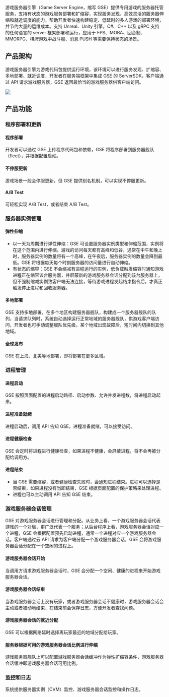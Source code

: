 游戏服务器引擎（Game Server Engine，缩写 GSE）提供专用游戏的服务器托管服务，支持有状态的游戏服务部署和扩缩容，实现服务发现、高效灵活的服务器伸缩和就近调度的能力，帮助开发者快速构建稳定、低延时的多人游戏的部署环境，并节约大量的运维成本。支持 Unreal、Unity 引擎，C#、C++ 以及 gRPC 支持的任何语言的 server 框架部署和运行，应用于 FPS、MOBA、回合制、MMORPG、棋牌游戏中战斗服、消息 PUSH 等需要保持状态的场景。



## 产品架构 
游戏服务器引擎为游戏代码包提供运行环境，该环境可以进行服务发现、扩缩容、多地部署、就近调度，开发者在服务端框架中集成 GSE 的 ServerSDK，客户端通过 API 请求游戏服务器，GSE 返回最恰当的游戏服务器供客户端访问。

![](https://main.qcloudimg.com/raw/8961e76121c6619588e5ce8404bc4cb9.png)


## 产品功能 

### 程序部署和更新 

#### 程序部署
开发者可以通过 GSE 上传程序代码包和依赖，GSE 将程序部署到服务器舰队（fleet），并根据配置启动。

#### 不停服更新
游戏场景一般会停服更新，但 GSE 提供别名机制，可以实现不停服更新。

#### A/B Test
可轻松实现 A/B Test，或者结束 A/B Test。



### 服务器实例管理 

#### 弹性伸缩 
- 以一天为周期进行弹性伸缩：GSE 可设置服务器实例类型和伸缩范围，实例将在这个范围内进行伸缩。游戏的访问每天都有高峰和低谷，通常在中午和晚上时，服务器实例的数量将有一个高峰，在午夜后，服务器实例的数量会降到最低。GSE 将根据每天每个时刻服务器的访问量进行自动伸缩。 
- 有状态的缩容：GSE 不会缩减有进程运行的实例，低负载触发缩容时通知游戏进程正在缩容该台服务器，并屏蔽新的游戏服务器会话分配到该台服务器上，但不强制缩减实例致客户端无法连接，等待游戏进程发起结束指令后，才真正触发停止进程和回收服务器。


#### 多地部署
GSE 支持多地部署，在多个地区构建服务器舰队，构建成一个服务器舰队的队列，当请求队列时，系统自动选择运行正常地域的服务器舰队，供游戏客户端访问，开发者也可手动调整舰队优先级。某个地域出现故障后，短时间内切换到其他地域。

#### 全球发布 
GSE 在上海、北美等地部署，即将部署在更多区域。


### 进程管理 
#### 进程启动  
GSE 按照页面配置的进程启动路径、启动参数、允许并发进程数，将进程启动起来。

#### 进程准备就绪  
进程启动后，调用 API 告知 GSE，进程准备就绪，可以接受访问。

#### 进程健康检查  
GSE 会定时将进程进行健康检查，如果进程不健康，会屏蔽进程，将不会再被分配给调用方。

#### 进程结束  
- 当 GSE 需要缩容，或者健康检查失败时，会通知进程结束。进程可以选择是否结束，如果进程没有当即结束，GSE 根据页面配置的保护策略来处理进程。
- 进程也可以主动调用 API 告知 GSE 结束。

### 游戏服务器会话管理
GSE 对游戏服务器会话进行管理和分配。从业务上看，一个游戏服务器会话代表游戏的一个对局，更广泛代表一个服务；从后台程序上看，游戏服务器会话对应一个进程，GSE 会根据配置预先启动进程，通常一个进程对应一个游戏服务器会话。客户端通过云 API 请求为客户端分配一个游戏服务器会话，GSE 会将游戏服务器会话分配在一个空闲的进程上。

#### 游戏服务器会话开始    
当调用方请求游戏服务器会话时，GSE 会分配一个空闲、健康的进程来开始游戏服务器会话。

#### 游戏服务器会话结束  
当游戏服务器会话上没有玩家，或者游戏服务器会话不健康时，游戏服务器会话会主动或者被动地结束，在结束前会保存日志，方便开发者查找问题。

#### 游戏服务器会话的就近分配  
GSE 可以根据网络延时选择离玩家最近的地域分配给玩家。

#### 服务器根据可用的游戏服务器会话比例进行伸缩  
游戏服务器舰队上可以配置游戏服务器会话缓冲作为弹性扩缩容条件，游戏服务器会话缓冲即游戏服务器会话可用比例。


### 监控和日志 
系统提供服务器实例（CVM）监控、游戏服务器会话监控和操作日志。
